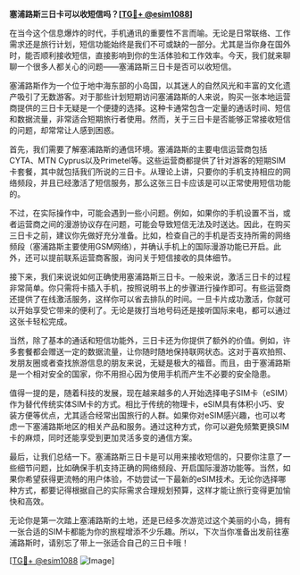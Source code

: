 **塞浦路斯三日卡可以收短信吗？[[TG💪+ @esim1088](https://t.me/s/esim1088)]**

在当今这个信息爆炸的时代，手机通讯的重要性不言而喻。无论是日常联络、工作需求还是旅行计划，短信功能始终是我们不可或缺的一部分。尤其是当你身在国外时，能否顺利接收短信，直接影响到你的生活体验和工作效率。今天，我们就来聊聊一个很多人都关心的问题——塞浦路斯三日卡是否可以收短信。

塞浦路斯作为一个位于地中海东部的小岛国，以其迷人的自然风光和丰富的文化遗产吸引了无数游客。对于那些计划短期访问塞浦路斯的人来说，购买一张本地运营商提供的三日卡无疑是一个便捷的选择。这种卡通常包含一定量的通话时间、短信和数据流量，非常适合短期旅行者使用。然而，关于三日卡是否能够正常接收短信的问题，却常常让人感到困惑。

首先，我们需要了解塞浦路斯的通信环境。塞浦路斯的主要电信运营商包括CYTA、MTN Cyprus以及Primetel等。这些运营商都提供了针对游客的短期SIM卡套餐，其中就包括我们所说的三日卡。从理论上讲，只要你的手机支持相应的网络频段，并且已经激活了短信服务，那么这张三日卡应该是可以正常使用短信功能的。

不过，在实际操作中，可能会遇到一些小问题。例如，如果你的手机设置不当，或者运营商之间的漫游协议存在问题，可能会导致短信无法及时送达。因此，在购买三日卡之前，建议你先做好充分准备。比如，检查自己的手机是否支持所需的网络频段（塞浦路斯主要使用GSM网络），并确认手机上的国际漫游功能已开启。此外，还可以提前联系运营商客服，询问关于短信接收的具体细节。

接下来，我们来说说如何正确使用塞浦路斯三日卡。一般来说，激活三日卡的过程非常简单。你只需将卡插入手机，按照说明书上的步骤进行操作即可。有些运营商还提供了在线激活服务，这样你可以省去排队的时间。一旦卡片成功激活，你就可以开始享受它带来的便利了。无论是拨打当地号码还是接听国际来电，都可以通过这张卡轻松完成。

当然，除了基本的通话和短信功能外，三日卡还为你提供了额外的价值。例如，许多套餐都会赠送一定的数据流量，让你随时随地保持联网状态。这对于喜欢拍照、发朋友圈或者查找旅游信息的朋友来说，无疑是极大的福音。而且，由于塞浦路斯是一个相对安全的国家，你不用担心因为使用手机而产生不必要的安全隐患。

值得一提的是，随着科技的发展，现在越来越多的人开始选择电子SIM卡（eSIM）作为替代传统实体SIM卡的方式。相比于传统的物理卡，eSIM具有体积小巧、安装方便等优点，尤其适合经常出国旅行的人群。如果你对eSIM感兴趣，也可以考虑一下塞浦路斯地区的相关产品和服务。通过这种方式，你可以避免频繁更换SIM卡的麻烦，同时还能享受到更加灵活多变的通信方案。

最后，让我们总结一下。塞浦路斯三日卡是可以用来接收短信的，只要你注意了一些细节问题，比如确保手机支持正确的网络频段、开启国际漫游功能等。当然，如果你希望获得更流畅的用户体验，不妨尝试一下最新的eSIM技术。无论你选择哪种方式，都要记得根据自己的实际需求合理规划预算，这样才能让旅行变得更加愉快和高效。

无论你是第一次踏上塞浦路斯的土地，还是已经多次游览过这个美丽的小岛，拥有一张合适的SIM卡都能为你的旅程增添不少乐趣。所以，下次当你准备出发前往塞浦路斯时，请别忘了带上一张适合自己的三日卡哦！

[[TG💪+ @esim1088](https://t.me/s/esim1088) ![Image](https://i.postimg.cc/4NQfJmqS/Snipaste-2025-05-13-00-14-12.png)]